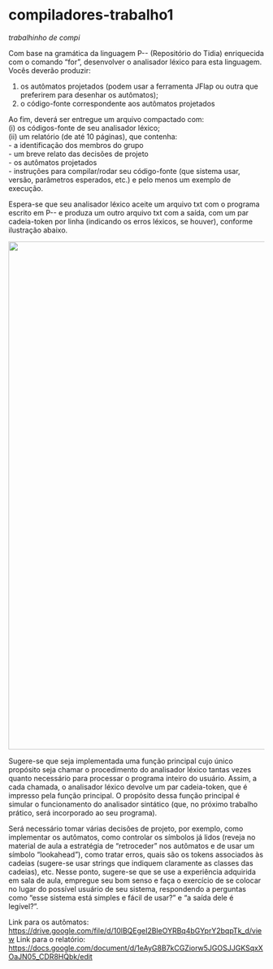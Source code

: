 # compiladores-trabalho1
*trabalhinho de compi* 

Com base na gramática da linguagem P-- (Repositório do Tidia) enriquecida com
o comando “for”, desenvolver o analisador léxico para esta
linguagem.
 Vocês deverão produzir:
  1. os autômatos projetados (podem usar a ferramenta JFlap ou outra que
preferirem para desenhar os autômatos);
  2. o código-fonte correspondente aos autômatos projetados

Ao fim, deverá ser entregue um arquivo compactado com:<br> 
          (i) os códigos-fonte de seu analisador léxico; <br>
          (ii) um relatório (de até 10 páginas), que contenha:<br>
                 - a identificação dos membros do grupo<br>
                 - um breve relato das decisões de projeto<br>
                 - os autômatos projetados<br>
                 - instruções para compilar/rodar seu código-fonte (que sistema usar, versão, parâmetros esperados, etc.) e pelo menos um exemplo de execução.


Espera-se que seu analisador léxico aceite um arquivo txt com o programa escrito em P-- e
produza um outro arquivo txt com a saída, com um par cadeia-token por linha (indicando os
erros léxicos, se houver), conforme ilustração abaixo.

<img width="1000px" 
src="https://uploaddeimagens.com.br/images/002/599/003/full/Captura_de_tela_de_2020-04-18_16-49-53.png?1587239407">

Sugere-se que seja implementada uma função principal cujo único propósito seja chamar o
procedimento do analisador léxico tantas vezes quanto necessário para processar o programa
inteiro do usuário. Assim, a cada chamada, o analisador léxico devolve um par cadeia-token,
que é impresso pela função principal. O propósito dessa função principal é simular o 
funcionamento do analisador sintático (que, no próximo trabalho prático, será incorporado ao
seu programa).

Será necessário tomar várias decisões de projeto, por exemplo, como implementar os
autômatos, como controlar os símbolos já lidos (reveja no material de aula a estratégia de
“retroceder” nos autômatos e de usar um símbolo “lookahead”), como tratar erros, quais são
os tokens associados às cadeias (sugere-se usar strings que indiquem claramente as classes das
cadeias), etc. Nesse ponto, sugere-se que se use a experiência adquirida em sala de aula,
empregue seu bom senso e faça o exercício de se colocar no lugar do possível usuário de seu
sistema, respondendo a perguntas como “esse sistema está simples e fácil de usar?” e “a saída
dele é legível?”.

Link para os autômatos: https://drive.google.com/file/d/10lBQEgeI2BleOYRBq4bGYprY2bqpTk_d/view
Link para o relatório: https://docs.google.com/document/d/1eAyG8B7kCGZiorw5JGOSJJGKSqxXOaJN05_CDR8HQbk/edit
